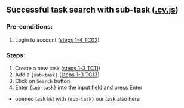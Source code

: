 ## Successful task search with sub-task ([.cy.js](/cypress/e2e/4.%20Search%20and%20Filtering/TC38.cy.js))
### Pre-conditions:
1. Login to account ([steps 1-4 TC02](/Test_cases/TC02.md))
### Steps:
1. Create a new task ([steps 1-3 TC11](/Test_cases/TC11.md)) 
2. Add a `{sub-task}` ([steps 1-3 TC13](/Test_cases/TC13.md))
3. Click on `Search` button
4. Enter `{sub-task}` into the input field and press Enter
* opened task list with `{sub-task}` our task also here